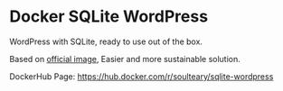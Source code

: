 # Docker SQLite WordPress

WordPress with SQLite, ready to use out of the box.

Based on [official image](https://hub.docker.com/_/wordpress), Easier and more sustainable solution.


DockerHub Page: https://hub.docker.com/r/soulteary/sqlite-wordpress
